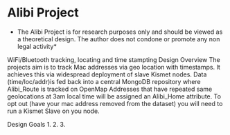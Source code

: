 # Alibi Project
* The Alibi Project is for research purposes only and should be viewed as a theoretical design. The author does not condone or promote any non legal activity*

WiFi/Bluetooth tracking, locating and time stampting
Design Overview
The projects aim is to track Mac addresses via geo location with timestamps.
It achieves this via widespread deployment of slave Kismet nodes.
Data (time/loc/addr)is fed back into a central MongoDB repository where Alibi_Route is tracked on OpenMap
Addresses that have repeated same geolocations at 3am local time will be assigned an Alibi_Home attribute.
To opt out (have your mac address removed from the dataset) you will need to run a Kismet Slave on you node.

Design Goals
1. 
2. 
3.



